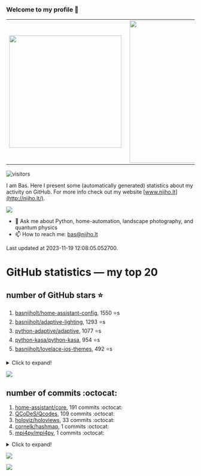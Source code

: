 ### Welcome to my profile 👋

<center>
  <table>
    <tr>
        <td><img width="300px" align="left" src="https://github-readme-stats.vercel.app/api/top-langs/?username=basnijholt&hide=TeX,Jupyter%20Notebook&layout=compact&theme=radical" /></td>
        <td><img align='right' src="https://github-readme-stats.vercel.app/api?username=basnijholt&show_icons=true&theme=radical" width="380"></td>
    </tr>
  </table>
</center>

![visitors](https://visitor-badge.glitch.me/badge?page_id=basnijholt.visitor-badge)

I am Bas. Here I present some (automatically generated) statistics about my activity on GitHub. For more info check out my website [www.nijho.lt](http://nijho.lt/).

![](https://www.nijho.lt/authors/admin/avatar_hu9e60e4b9bc120dfb6a666009f2878da6_182107_250x250_fill_q90_lanczos_center.jpg)

- 💬 Ask me about Python, home-automation, landscape photography, and quantum physics
- 📫 How to reach me: bas@nijho.lt

Last updated at 2023-11-19 12:08:05.052700.

# GitHub statistics — my top 20

## number of GitHub stars ⭐️

1. [basnijholt/home-assistant-config](https://github.com/basnijholt/home-assistant-config/), 1550 ⭐️s
2. [basnijholt/adaptive-lighting](https://github.com/basnijholt/adaptive-lighting/), 1293 ⭐️s
3. [python-adaptive/adaptive](https://github.com/python-adaptive/adaptive/), 1077 ⭐️s
4. [python-kasa/python-kasa](https://github.com/python-kasa/python-kasa/), 954 ⭐️s
5. [basnijholt/lovelace-ios-themes](https://github.com/basnijholt/lovelace-ios-themes/), 492 ⭐️s
<details><summary>Click to expand!</summary>

6. [basnijholt/lovelace-ios-dark-mode-theme](https://github.com/basnijholt/lovelace-ios-dark-mode-theme/), 426 ⭐️s
7. [basnijholt/miflora](https://github.com/basnijholt/miflora/), 358 ⭐️s
8. [basnijholt/rsync-time-machine.py](https://github.com/basnijholt/rsync-time-machine.py/), 349 ⭐️s
9. [topocm/topocm_content](https://github.com/topocm/topocm_content/), 256 ⭐️s
10. [basnijholt/home-assistant-streamdeck-yaml](https://github.com/basnijholt/home-assistant-streamdeck-yaml/), 145 ⭐️s
11. [basnijholt/home-assistant-macbook-touch-bar](https://github.com/basnijholt/home-assistant-macbook-touch-bar/), 94 ⭐️s
12. [basnijholt/markdown-code-runner](https://github.com/basnijholt/markdown-code-runner/), 77 ⭐️s
13. [kwant-project/kwant](https://github.com/kwant-project/kwant/), 76 ⭐️s
14. [basnijholt/home-assistant-streamdeck-yaml-addon](https://github.com/basnijholt/home-assistant-streamdeck-yaml-addon/), 48 ⭐️s
15. [basnijholt/aiokef](https://github.com/basnijholt/aiokef/), 34 ⭐️s
16. [basnijholt/thesis-cover](https://github.com/basnijholt/thesis-cover/), 27 ⭐️s
17. [basnijholt/adaptive-scheduler](https://github.com/basnijholt/adaptive-scheduler/), 21 ⭐️s
18. [basnijholt/instacron](https://github.com/basnijholt/instacron/), 20 ⭐️s
19. [kwant-project/kwant-tutorial-2016](https://github.com/kwant-project/kwant-tutorial-2016/), 16 ⭐️s
20. [basnijholt/addon-otmonitor](https://github.com/basnijholt/addon-otmonitor/), 15 ⭐️s

</details>

![](https://github.com/basnijholt/basnijholt/raw/main/stars_over_time.png)

## number of commits :octocat:

1. [home-assistant/core](https://github.com/home-assistant/core/), 191 commits :octocat:
2. [QCoDeS/Qcodes](https://github.com/QCoDeS/Qcodes/), 109 commits :octocat:
3. [holoviz/holoviews](https://github.com/holoviz/holoviews/), 33 commits :octocat:
4. [cornelk/hashmap](https://github.com/cornelk/hashmap/), 1 commits :octocat:
5. [mpi4py/mpi4py](https://github.com/mpi4py/mpi4py/), 1 commits :octocat:
<details><summary>Click to expand!</summary>

6. [basnijholt/azure-agent-jupyter-minimal-notebook](https://github.com/basnijholt/azure-agent-jupyter-minimal-notebook/), 0 commits :octocat:
7. [jwodder/versioningit](https://github.com/jwodder/versioningit/), 0 commits :octocat:
8. [ianare/exif-py](https://github.com/ianare/exif-py/), 0 commits :octocat:
9. [basnijholt/media_player.kef](https://github.com/basnijholt/media_player.kef/), 0 commits :octocat:
10. [basnijholt/orbitalfield](https://github.com/basnijholt/orbitalfield/), 0 commits :octocat:
11. [conda-forge/mshr-feedstock](https://github.com/conda-forge/mshr-feedstock/), 0 commits :octocat:
12. [basnijholt/discretizer](https://github.com/basnijholt/discretizer/), 0 commits :octocat:
13. [basnijholt/nanowire-qpc-spectrum](https://github.com/basnijholt/nanowire-qpc-spectrum/), 0 commits :octocat:
14. [stuertz/pybunqexport](https://github.com/stuertz/pybunqexport/), 0 commits :octocat:
15. [conda-forge/pelican-feedstock](https://github.com/conda-forge/pelican-feedstock/), 0 commits :octocat:
16. [conda-forge/metis-feedstock](https://github.com/conda-forge/metis-feedstock/), 0 commits :octocat:
17. [ChristianKuehnel/btlewrap](https://github.com/ChristianKuehnel/btlewrap/), 0 commits :octocat:
18. [Azure/azhpc-images](https://github.com/Azure/azhpc-images/), 0 commits :octocat:
19. [binder-project/binder-build-core](https://github.com/binder-project/binder-build-core/), 0 commits :octocat:
20. [hassio-addons/addon-jupyterlab](https://github.com/hassio-addons/addon-jupyterlab/), 0 commits :octocat:

</details>

![](https://github.com/basnijholt/basnijholt/raw/main/commits_per_hour.png)

![](https://github.com/basnijholt/basnijholt/raw/main/commits_per_weekday.png)

